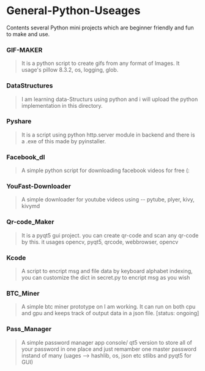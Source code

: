 # General-Python-Useages
Contents several Python mini projects which are beginner friendly and fun to make and use.

### GIF-MAKER
> It is a python script to create gifs from any format of Images. It usage's pillow 8.3.2, os, logging, glob.

### DataStructures
> I am learning data-Structurs using python and i will upload the python implementation in this directory.

### Pyshare
> It is a script using python http.server module in backend and there is a .exe of this made by pyinstaller.

### Facebook_dl
> A simple python script for downloading facebook videos for free (:

### YouFast-Downloader
> A simple downloader for youtube videos  using --  pytube, plyer, kivy, kivymd

### Qr-code_Maker
> It is a pyqt5 gui project. you can create qr-code and scan any qr-code by this. it usages opencv, pyqt5, qrcode, webbrowser, opencv

### Kcode
> A script to encript msg and file data by keyboard alphabet indexing, you can customize the dict in secret.py to encript msg as you wish

### BTC_Miner
> A simple btc miner prototype on I am working. It can run on both cpu and gpu and keeps track of output data in a json file. [status: ongoing]

### Pass_Manager
> A simple password manager app console/ qt5 version to store all of your password in one place and just remamber one master password instand of many (uages --> hashlib, os, json etc stlibs and pyqt5 for GUI)
